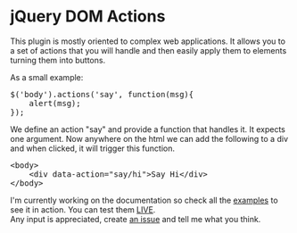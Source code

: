 jQuery DOM Actions
=================

This plugin is mostly oriented to complex web applications.
It allows you to a set of actions that you will handle and then easily apply them to elements turning them into buttons.

As a small example:
<pre>
$('body').actions('say', function(msg){
	alert(msg);
});
</pre>

We define an action "say" and provide a function that handles it. It expects one argument.
Now anywhere on the html we can add the following to a div and when clicked, it will trigger this function.
<pre>
&lt;body>
	&lt;div data-action="say/hi">Say Hi&lt;/div>
&lt;/body>
</pre>

I'm currently working on the documentation so check all the [examples](https://github.com/flesler/jquery.domActions/tree/master/examples/) to see it in action. You can test them [LIVE](http://htmlpreview.github.io/?https://github.com/flesler/jquery.domActions/blob/master/examples/index.html).<br />
Any input is appreciated, create [an issue](https://github.com/flesler/jquery.domActions/issues/new) and tell me what you think.
